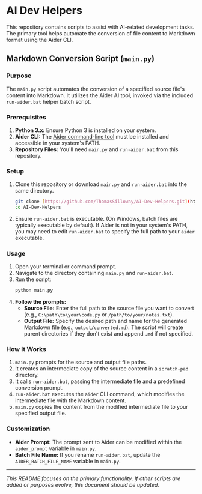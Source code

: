 # AI Dev Helpers

This repository contains scripts to assist with AI-related development tasks. The primary tool helps automate the conversion of file content to Markdown format using the Aider CLI.

## Markdown Conversion Script (`main.py`)

### Purpose

The `main.py` script automates the conversion of a specified source file's content into Markdown. It utilizes the Aider AI tool, invoked via the included `run-aider.bat` helper batch script.

### Prerequisites

1.  **Python 3.x:** Ensure Python 3 is installed on your system.
2.  **Aider CLI:** The [Aider command-line tool](https://aider.chat/docs/install.html) must be installed and accessible in your system's PATH.
3.  **Repository Files:** You'll need `main.py` and `run-aider.bat` from this repository.

### Setup

1.  Clone this repository or download `main.py` and `run-aider.bat` into the same directory.
    ```bash
    git clone [https://github.com/ThomasSilloway/AI-Dev-Helpers.git](https://github.com/ThomasSilloway/AI-Dev-Helpers.git)
    cd AI-Dev-Helpers
    ```
2.  Ensure `run-aider.bat` is executable. (On Windows, batch files are typically executable by default). If Aider is not in your system's PATH, you may need to edit `run-aider.bat` to specify the full path to your `aider` executable.

### Usage

1.  Open your terminal or command prompt.
2.  Navigate to the directory containing `main.py` and `run-aider.bat`.
3.  Run the script:
    ```bash
    python main.py
    ```
4.  **Follow the prompts:**
    * **Source File:** Enter the full path to the source file you want to convert (e.g., `C:\path\to\your\code.py` or `/path/to/your/notes.txt`).
    * **Output File:** Specify the desired path and name for the generated Markdown file (e.g., `output/converted.md`). The script will create parent directories if they don't exist and append `.md` if not specified.

### How It Works

1.  `main.py` prompts for the source and output file paths.
2.  It creates an intermediate copy of the source content in a `scratch-pad` directory.
3.  It calls `run-aider.bat`, passing the intermediate file and a predefined conversion prompt.
4.  `run-aider.bat` executes the `aider` CLI command, which modifies the intermediate file with the Markdown content.
5.  `main.py` copies the content from the modified intermediate file to your specified output file.

### Customization

* **Aider Prompt:** The prompt sent to Aider can be modified within the `aider_prompt` variable in `main.py`.
* **Batch File Name:** If you rename `run-aider.bat`, update the `AIDER_BATCH_FILE_NAME` variable in `main.py`.

---

*This README focuses on the primary functionality. If other scripts are added or purposes evolve, this document should be updated.*


